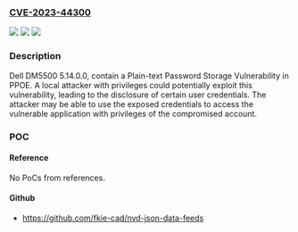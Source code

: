 ### [CVE-2023-44300](https://cve.mitre.org/cgi-bin/cvename.cgi?name=CVE-2023-44300)
![](https://img.shields.io/static/v1?label=Product&message=Dell%20PowerProtect%20Data%20Manager%20DM5500%20Appliance&color=blue)
![](https://img.shields.io/static/v1?label=Version&message=%3D%20DM5500%205.14%20and%20below%20&color=brighgreen)
![](https://img.shields.io/static/v1?label=Vulnerability&message=CWE-256%3A%20Plaintext%20Storage%20of%20a%20Password&color=brighgreen)

### Description

Dell DM5500 5.14.0.0, contain a Plain-text Password Storage Vulnerability in PPOE. A local attacker with privileges could potentially exploit this vulnerability, leading to the disclosure of certain user credentials. The attacker may be able to use the exposed credentials to access the vulnerable application with privileges of the compromised account.

### POC

#### Reference
No PoCs from references.

#### Github
- https://github.com/fkie-cad/nvd-json-data-feeds

